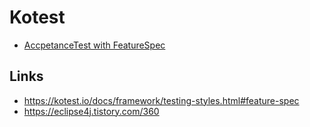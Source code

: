 # Kotest

- [AccpetanceTest with FeatureSpec](https://github.com/mikelalvarezgo/CryptoSimulator/blob/0f4b9fd338c5680a564e0c567c1eb50433aba5fc/src/test/kotlin/com/mikelalvarezgo/crypto_wolf/infrastructure/AcceptanceTestCase.kt)

## Links

- https://kotest.io/docs/framework/testing-styles.html#feature-spec
- https://eclipse4j.tistory.com/360
